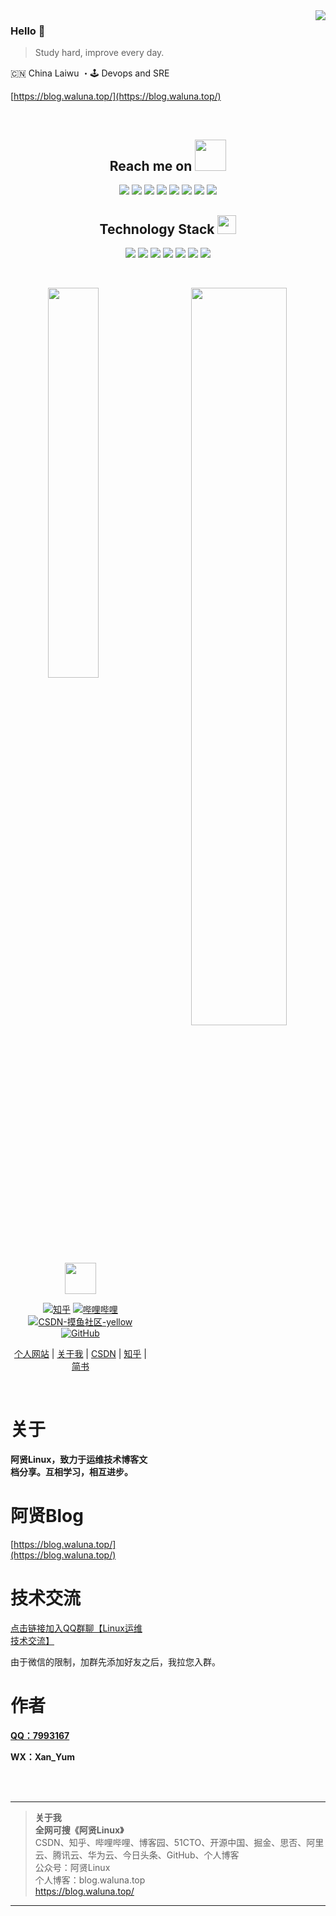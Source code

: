 <img align="right" src="https://github-readme-stats.vercel.app/api?username=Xan-Yum&show_icons=true&theme=radical" >

### Hello 👋

> Study hard, improve every day.

🇨🇳 China Laiwu ・🕹 Devops and SRE

[https://blog.waluna.top/](https://blog.waluna.top/)

<br>

<h2 align="center">Reach me on <img src="https://media.giphy.com/media/mGcNjsfWAjY5AEZNw6/giphy.gif" width="50"></h2>
<p align="center">
<img src="https://img.shields.io/badge/-JavaScript-black?style=flat-square&logo=javascript"/>
<img src="https://img.shields.io/badge/-Nodejs-black?style=flat-square&logo=Node.js"/>
<img src="https://img.shields.io/badge/-Expressjs-black?style=flat-square&logo=Express.js"/>
<img src="https://img.shields.io/badge/-React-black?style=flat-square&logo=react"/>
<img src="https://img.shields.io/badge/-MongoDB-black?style=flat-square&logo=mongodb"/>
<img src="https://img.shields.io/badge/-MySQL-black?style=flat-square&logo=mysql"/>
<img src="https://img.shields.io/badge/-Git-black?style=flat-square&logo=git"/>
<img src="https://img.shields.io/badge/-GitHub-black?style=flat-square&logo=github"/>
</p>

<p align="center">
<h2 align="center">Technology Stack <img src="https://media.giphy.com/media/WUlplcMpOCEmTGBtBW/giphy.gif" width="30"></h2>

<p align="center">
<img src="https://img.shields.io/badge/C-00599C?style=flat-square&logo=c&logoColor=white"/>
<img src="https://img.shields.io/badge/-java-E34A86?style=flat-square&logo=java"/>
<img src="https://img.shields.io/badge/-C++-00599C?style=flat-square&logo=c"/>
<img src="https://img.shields.io/badge/-HTML5-E34F26?style=flat-square&logo=html5&logoColor=white"/>
<img src="https://img.shields.io/badge/-CSS3-1572B6?style=flat-square&logo=css3"/>
<img src="https://img.shields.io/badge/-Bootstrap-563D7C?style=flat-square&logo=bootstrap"/>
<img src="https://img.shields.io/badge/-Heroku-430098?style=flat-square&logo=heroku"/>
</p>

<!--<p align = "center">
 <img src="https://activity-graph.herokuapp.com/graph?user=Xan-Yum&theme=redical">
</p>-->

<br>

<p align="center">
<img align="left" src="https://github-readme-stats.vercel.app/api/top-langs/?username=Xan-Yum&layout=compact"  width="40%">
<img align = "right" src="https://github-readme-streak-stats.herokuapp.com/?user=Xan-Yum&show_icons=true&locale=en&layout=compact&theme=radical&line_height=0" width="55%">
</p>

<br>
<br>
<br>
<br>
<br>
<br>
<br>
<br>
<br>

<p align="center"><img src="https://media.giphy.com/media/mGcNjsfWAjY5AEZNw6/giphy.gif" width="50"></p>

<p align="center">
  <a href="https://www.zhihu.com/people/Luna"><img src="https://img.shields.io/badge/zhihu-知乎-blue.svg" alt="知乎" /></a>
  <a href="https://space.bilibili.com/84484437/article"><img src="https://img.shields.io/badge/bilibili-哔哩哔哩-critical" alt="哔哩哔哩" /></a>
  <a href="https://blog.csdn.net/qq_45520116"><img src="https://img.shields.io/badge/CSDN-%E6%91%B8%E9%B1%BC%E7%A4%BE%E5%8C%BA-yellow" alt="CSDN-摸鱼社区-yellow" /></a>
<a href="https://github.com/Xan-Yum"><img src="https://img.shields.io/badge/GitHub-存储库-black.svg" alt="GitHub" /></a>
</p>

<p align="center">
<a href="https://blog.waluna.top/">个人网站</a>  |  <a href="https://blog.waluna.top/about/">关于我</a>  | <a href="https://blog.csdn.net/qq_45520116">CSDN</a> | <a href="https://www.zhihu.com/people/Luna">知乎</a> | <a href="https://www.jianshu.com/u/26ed6c79f565">简书</a> 
</p>
<br>

# 关于

**阿贤Linux，致力于运维技术博客文档分享。互相学习，相互进步。**

# 阿贤Blog

[https://blog.waluna.top/](https://blog.waluna.top/)

# 技术交流

[点击链接加入QQ群聊【Linux运维技术交流】](http://qm.qq.com/cgi-bin/qm/qr?_wv=1027&k=v2fhAyNL0ssouCCpzDVWB1BbBFhnDS6g&authKey=1KuO0onb6Li11DKJ%2BnLRx1xDpJmXMLxtWW2mj6o39%2BwKbFD1%2FRDwmbAEQavWUPCJ&noverify=0&group_code=91512802)

由于微信的限制，加群先添加好友之后，我拉您入群。

# 作者

**[QQ：7993167](tencent://message/?uin=7993167)**

**WX：Xan_Yum**

<br>
<br>

---

>**关于我**  
>**全网可搜《阿贤Linux》**  
>CSDN、知乎、哔哩哔哩、博客园、51CTO、开源中国、掘金、思否、阿里云、腾讯云、华为云、今日头条、GitHub、个人博客  
>公众号：阿贤Linux  
>个人博客：blog.waluna.top  
>https://blog.waluna.top/

---






